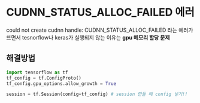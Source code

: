 # CUDNN_STATUS_ALLOC_FAILED 에러

could not create cudnn handle: CUDNN_STATUS_ALLOC_FAILED 라는 에러가 뜨면서 tesnorflow나 keras가 실행되지 않는 이유는 <b>gpu 메모리 할당 문제</b>

## 해결방법

```python
import tensorflow as tf
tf_config = tf.ConfigProto()
tf_config.gpu_options.allow_growth = True

session = tf.Session(config=tf_config) # session 만들 때 config 넣기!!
```

